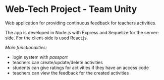 # Web-Tech Project - Team Unity

Web application for providing continuous feedback for teachers activities.

The app is developed in Node.js with Express and Sequelize for the server-side. For the client-side is used React.js.

*Main functionalities:*
 - login system with *passport*
 - teachers can create/update/delete activities
 - students can give ratings for activities if they have an access code
 - teachers can view the feedback for the created activities
